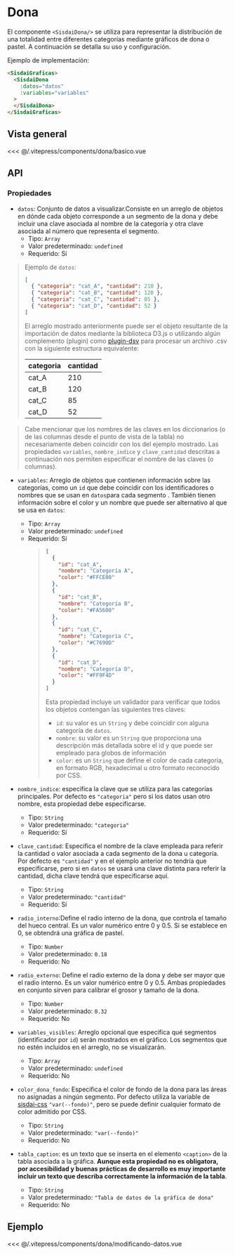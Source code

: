 <script setup>
    import Basico from "../../.vitepress/components/dona/basico.vue";
    import ModificandoDatos from "../../.vitepress/components/dona/modificando-datos.vue";
</script>

# Dona

El componente `<SisdaiDona/>` se utiliza para representar la distribución de una totalidad entre diferentes categorías mediante gráficos de dona o pastel. A continuación se detalla su uso y configuración.

Ejemplo de implementación:

```html
<SisdaiGraficas>
  <SisdaiDona
    :datos="datos"
    :variables="variables"
  >
  </SisdaiDona>
</SisdaiGraficas>
```

## Vista general

<Basico/>
<<< @/.vitepress/components/dona/basico.vue

## API

### Propiedades

- `datos`: Conjunto de datos a visualizar.Consiste en un arreglo de objetos en dónde cada objeto corresponde a un segmento de la dona y debe incluir una clave asociada al nombre de la categoría y otra clave asociada al número que representa el segmento.
  - Tipo: `Array`
  - Valor predeterminado: `undefined`
  - Requerido: Sí

> Ejemplo de `datos`:
>
> ```json
> [
>   { "categoria": "cat_A", "cantidad": 210 },
>   { "categoria": "cat_B", "cantidad": 120 },
>   { "categoria": "cat_C", "cantidad": 85 },
>   { "categoria": "cat_D", "cantidad": 52 }
> ]
> ```
>
> El arreglo mostrado anteriormente puede ser el objeto resultante de la importación de datos mediante la biblioteca D3.js o utilizando algún complemento (plugin) como [plugin-dsv](https://www.npmjs.com/package/@rollup/plugin-dsv) para procesar un archivo .csv con la siguiente estructura equivalente:
>
> <table>
> <thead>
> <tr>
> <th>categoria</th>
> <th>cantidad</th>
> </tr>
> </thead>
> <tbody>
> <tr>
> <td>cat_A</td>
> <td>210</td>
> </tr>
> <tr>
> <td>cat_B</td>
> <td>120</td>
> </tr>
> <tr>
> <td>cat_C</td>
> <td>85</td>
> </tr>
> <tr>
> <td>cat_D</td>
> <td>52</td>
> </tr>
> </tbody>
> </table>

> Cabe mencionar que los nombres de las claves en los diccionarios (o de las columnas desde el punto de vista de la tabla) no necesariamente deben coincidir con los del ejemplo mostrado. Las propiedades `variables`, `nombre_indice` y `clave_cantidad` descritas a continuación nos permiten especificar el nombre de las claves (o columnas).

- `variables`: Arreglo de objetos que contienen información sobre las categorías, como un `id` que debe coincidir con los identificadores o nombres que se usan en `datos`para cada segmento . También tienen información sobre el color y un nombre que puede ser alternativo al que se usa en `datos`:

  - Tipo: `Array`
  - Valor predeterminado: `undefined`
  - Requerido: Sí
    > ```json
    > [
    >   {
    >     "id": "cat_A",
    >     "nombre": "Categoría A",
    >     "color": "#FFCE00"
    >   },
    >   {
    >     "id": "cat_B",
    >     "nombre": "Categoría B",
    >     "color": "#FA5600"
    >   },
    >   {
    >     "id": "cat_C",
    >     "nombre": "Categoría C",
    >     "color": "#C7690D"
    >   },
    >   {
    >     "id": "cat_D",
    >     "nombre": "Categoría D",
    >     "color": "#FF9F4D"
    >   }
    > ]
    > ```
    >
    > Esta propiedad incluye un validador para verificar que todos los objetos contengan las siguientes tres claves:
    >
    > - `id`: su valor es un `String` y debe coincidir con alguna categoría de `datos`.
    > - `nombre`: su valor es un `String` que proporciona una descripción más detallada sobre el id y que puede ser empleado para globos de información
    > - `color`: es un `String` que define el color de cada categoría, en formato RGB, hexadecimal u otro formato reconocido por CSS.

- `nombre_indice`: especifica la clave que se utiliza para las categorías principales. Por defecto es `"categoria"` pero si los datos usan otro nombre, esta propiedad debe especificarse.
  - Tipo: `String`
  - Valor predeterminado: `"categoria"`
  - Requerido: Sí
- `clave_cantidad`: Especifica el nombre de la clave empleada para referir la cantidad o valor asociada a cada segmento de la dona u categoría. Por defecto es `"cantidad"` y en el ejemplo anterior no tendría que especificarse, pero si en `datos` se usará una clave distinta para referir la cantidad, dicha clave tendrá que especificarse aquí.
  - Tipo: `String`
  - Valor predeterminado: `"cantidad"`
  - Requerido: Sí
- `radio_interno`:Define el radio interno de la dona, que controla el tamaño del hueco central. Es un valor numérico entre 0 y 0.5. Si se establece en 0, se obtendrá una gráfica de pastel.

  - Tipo: `Number`
  - Valor predeterminado: `0.18`
  - Requerido: No

- `radio_externo`: Define el radio externo de la dona y debe ser mayor que el radio interno. Es un valor numérico entre 0 y 0.5. Ambas propiedades en conjunto sirven para calibrar el grosor y tamaño de la dona.

  - Tipo: `Number`
  - Valor predeterminado: `0.32`
  - Requerido: No

- `variables_visibles`: Arreglo opcional que especifica qué segmentos (identificador por `id`) serán mostrados en el gráfico. Los segmentos que no estén incluidos en el arreglo, no se visualizarán.

  - Tipo: `Array`
  - Valor predeterminado: `undefined`
  - Requerido: No

- `color_dona_fondo`: Especifica el color de fondo de la dona para las áreas no asignadas a ningún segmento. Por defecto utiliza la variable de [sisdai-css](https://codigo.conahcyt.mx/sisdai/sisdai-css) `"var(--fondo)"`, pero se puede definir cualquier formato de color admitido por CSS.
  - Tipo: `String`
  - Valor predeterminado: `"var(--fondo)"`
  - Requerido: No
- `tabla_caption`: es un texto que se inserta en el elemento `<caption>` de la tabla asociada a la gráfica. **Aunque esta propiedad no es obligatora, por accesibilidad y buenas prácticas de desarrollo es muy importante incluir un texto que describa correctamente la información de la tabla**.
  - Tipo: `String`
  - Valor predeterminado: `"Tabla de datos de la gráfica de dona"`
  - Requerido: No

## Ejemplo

<ModificandoDatos/>
<<< @/.vitepress/components/dona/modificando-datos.vue
